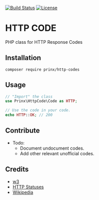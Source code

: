 <p>
<a href="https://travis-ci.org/prinx/http-codes"><img src="https://travis-ci.com/prinx/http-codes.svg?branch=main" alt="Build Status"></a>
<a href="https://packagist.org/packages/prinx/http-codes"><img src="https://poser.pugx.org/prinx/http-codes/license" alt="License"></a>
</p>

# HTTP CODE

PHP class for HTTP Response Codes

## Installation

```shell
composer require prinx/http-codes

```

## Usage

```php
// "Import" the class
use Prinx\HttpCode\Code as HTTP;

// Use the code in your code.
echo HTTP::OK; // 200
```

## Contribute

- Todo:
  - Document undocument codes.
  - Add other relevant unofficial codes.

## Credits

- [w3](https://www.w3.org/Protocols/rfc2616/rfc2616-sec10.html)
- [HTTP Statuses](https://httpstatuses.com/)
- [Wikipedia](https://en.wikipedia.org/wiki/List_of_HTTP_status_codes)
